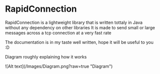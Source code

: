 # RapidConnection

RapidConnection is a lightweight library that is written tottaly in Java without any dependency on other libraries
It is made to send small or large messages across a tcp connection at a very fast rate



The documentation is in my taste well written, hope it will be useful to you :D

<p>
Diagram roughly explaining how it works
<p>
![Alt text](/Images/Diagram.png?raw=true "Diagram")
